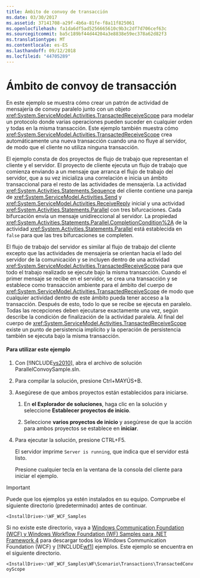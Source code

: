 ```yaml
---
title: Ámbito de convoy de transacción
ms.date: 03/30/2017
ms.assetid: 37141708-a29f-4b6a-81fe-f8a11f825061
ms.openlocfilehash: fa1da6df5ad5256665610c9b3c2df7d706cef63c
ms.sourcegitcommit: ba5c189bf44d44204a3e8838e59ec378a62d82f3
ms.translationtype: MT
ms.contentlocale: es-ES
ms.lasthandoff: 09/12/2018
ms.locfileid: "44705289"
---
```

# <a name="transaction-convoy-scope"></a>Ámbito de convoy de transacción
En este ejemplo se muestra cómo crear un patrón de actividad de mensajería de convoy paralelo junto con un objeto <xref:System.ServiceModel.Activities.TransactedReceiveScope> para modelar un protocolo donde varias operaciones pueden suceder en cualquier orden y todas en la misma transacción. Este ejemplo también muestra cómo <xref:System.ServiceModel.Activities.TransactedReceiveScope> crea automáticamente una nueva transacción cuando una no fluye al servidor, de modo que el cliente no utiliza ninguna transacción.  
  
 El ejemplo consta de dos proyectos de flujo de trabajo que representan el cliente y el servidor. El proyecto de cliente ejecuta un flujo de trabajo que comienza enviando a un mensaje que arranca el flujo de trabajo del servidor, que a su vez inicializa una correlación e inicia un ámbito transaccional para el resto de las actividades de mensajería. La actividad <xref:System.Activities.Statements.Sequence> del cliente contiene una pareja de <xref:System.ServiceModel.Activities.Send> y <xref:System.ServiceModel.Activities.ReceiveReply> inicial y una actividad <xref:System.Activities.Statements.Parallel> con tres bifurcaciones. Cada bifurcación envía un mensaje unidireccional al servidor. La propiedad <xref:System.Activities.Statements.Parallel.CompletionCondition%2A> de la actividad <xref:System.Activities.Statements.Parallel> está establecida en `false` para que las tres bifurcaciones se completen.  
  
 El flujo de trabajo del servidor es similar al flujo de trabajo del cliente excepto que las actividades de mensajería se orientan hacia el lado del servidor de la comunicación y se incluyen dentro de una actividad <xref:System.ServiceModel.Activities.TransactedReceiveScope> para que todo el trabajo realizado se ejecute bajo la misma transacción. Cuando el primer mensaje se recibe en el servidor, se crea una transacción y se establece como transacción ambiente para el ámbito del cuerpo de <xref:System.ServiceModel.Activities.TransactedReceiveScope> de modo que cualquier actividad dentro de este ámbito pueda tener acceso a la transacción. Después de esto, todo lo que se recibe se ejecuta en paralelo. Todas las recepciones deben ejecutarse exactamente una vez, según describe la condición de finalización de la actividad paralela. Al final del cuerpo de <xref:System.ServiceModel.Activities.TransactedReceiveScope> existe un punto de persistencia implícito y la operación de persistencia también se ejecuta bajo la misma transacción.  
  
#### <a name="to-use-this-sample"></a>Para utilizar este ejemplo  
  
1.  Con [!INCLUDE[vs2010](../../../../includes/vs2010-md.md)], abra el archivo de solución ParallelConvoySample.sln.  
  
2.  Para compilar la solución, presione Ctrl+MAYÚS+B.  
  
3.  Asegúrese de que ambos proyectos están establecidos para iniciarse.  
  
    1.  En **el Explorador de soluciones**, haga clic en la solución y seleccione **Establecer proyectos de inicio**.  
  
    2.  Seleccione **varios proyectos de inicio** y asegúrese de que la acción para ambos proyectos se establece en **iniciar**.  
  
4.  Para ejecutar la solución, presione CTRL+F5.  
  
     El servidor imprime `Server is running`, que indica que el servidor está listo.  
  
     Presione cualquier tecla en la ventana de la consola del cliente para iniciar el ejemplo.  
  
> [!IMPORTANT]
>  Puede que los ejemplos ya estén instalados en su equipo. Compruebe el siguiente directorio (predeterminado) antes de continuar.  
>   
>  `<InstallDrive>:\WF_WCF_Samples`  
>   
>  Si no existe este directorio, vaya a [Windows Communication Foundation (WCF) y Windows Workflow Foundation (WF) Samples para .NET Framework 4](https://go.microsoft.com/fwlink/?LinkId=150780) para descargar todos los Windows Communication Foundation (WCF) y [!INCLUDE[wf1](../../../../includes/wf1-md.md)] ejemplos. Este ejemplo se encuentra en el siguiente directorio.  
>   
>  `<InstallDrive>:\WF_WCF_Samples\WF\Scenario\Transactions\TransactedConvoyScope`